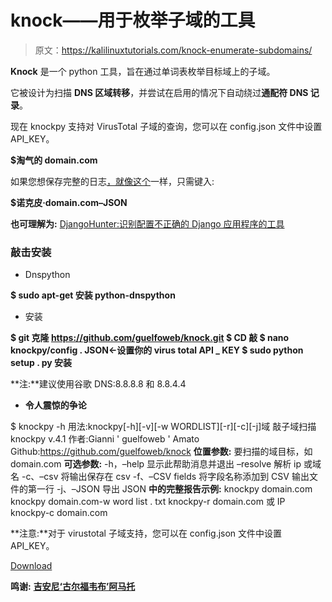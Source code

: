 # knock——用于枚举子域的工具

> 原文：<https://kalilinuxtutorials.com/knock-enumerate-subdomains/>

**Knock** 是一个 python 工具，旨在通过单词表枚举目标域上的子域。

它被设计为扫描 **DNS 区域转移**，并尝试在启用的情况下自动绕过**通配符 DNS 记录**。

现在 knockpy 支持对 VirusTotal 子域的查询，您可以在 config.json 文件中设置 API_KEY。

**$淘气的 domain.com**

如果您想保存完整的日志[，就像这个](http://pastebin.com/d9nMiyP4)一样，只需键入:

**$诺克皮·domain.com–JSON**

**也可理解为:** [DjangoHunter:识别配置不正确的 Django 应用程序的工具](https://kalilinuxtutorials.com/djangohunter-django-applications/)

### **敲击安装**

*   Dnspython

**$ sudo apt-get 安装 python-dnspython**

*   安装

**$ git 克隆 https://github.com/guelfoweb/knock.git
$ CD 敲
$ nano knockpy/config . JSON<-设置你的 virus total API _ KEY
$ sudo python setup . py 安装**

**注:**建议使用谷歌 DNS:8.8.8.8 和 8.8.4.4

*   **令人震惊的争论**

$ knockpy -h
用法:knockpy[-h][-v][-w WORDLIST][-r][-c][-j]域
敲子域扫描
knockpy v.4.1
作者:Gianni ' guelfoweb ' Amato
Github:https://github.com/guelfoweb/knock
**位置参数:**
要扫描的域目标，如 domain.com
**可选参数:**
-h，–help 显示此帮助消息并退出 –resolve 解析 ip 或域名
-c、–csv 将输出保存在 csv
-f、–CSV fields 将字段名称添加到 CSV 输出文件的第一行
-j、–JSON 导出 JSON
**中的完整报告示例:**
knockpy domain.com
knockpy domain.com-w word list . txt
knockpy-r domain.com 或 IP
knockpy-c domain.com

**注意:**对于 virustotal 子域支持，您可以在 config.json 文件中设置 API_KEY。

[Download](https://github.com/guelfoweb/knock)

**鸣谢:** [**吉安尼‘古尔福韦布’阿马托**](http://guelfoweb.com/)